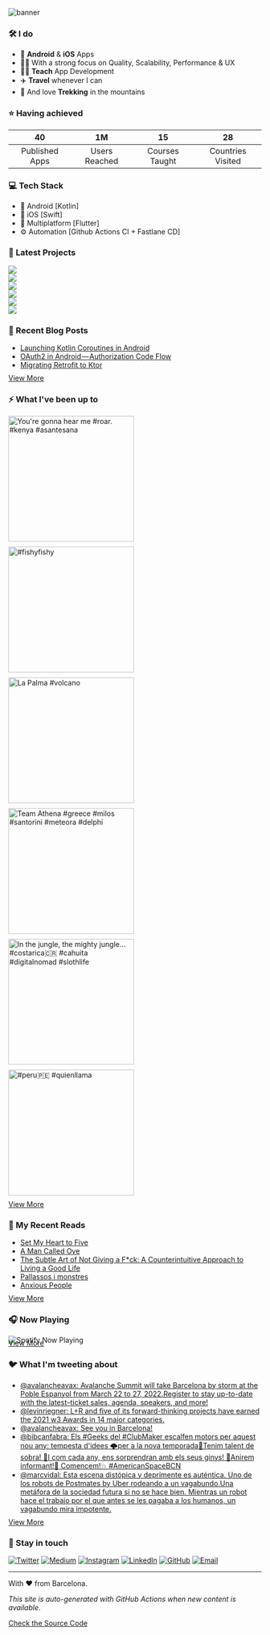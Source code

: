 ![banner](images/banner-cr.jpeg)

### 🛠 I do
- 📱 **Android** & **iOS** Apps
- 👨‍💻 With a strong focus on Quality, Scalability, Performance & UX
- 👨‍🏫 **Teach** App Development
- ✈️ **Travel** whenever I can
- 💚 And love **Trekking** in the mountains

### ⭐️ Having achieved

| 40 | 1M | 15 | 28 |
| :-: | :-: | :-: | :-: |
| Published Apps | Users Reached | Courses Taught | Countries Visited |

### 💻 Tech Stack
- 🤖 Android [Kotlin]
- 🍎 iOS [Swift]
- 📱 Multiplatform [Flutter]
- ⚙️ Automation [Github Actions CI + Fastlane CD]

### 📱 Latest Projects
<!-- APPSTORES-FEED:START -->
<div style="display:grid; 
            grid-template-columns: repeat(auto-fit, minmax(330px, 1fr));
            max-width: 660px;">
<a href="https://play.google.com/store/apps/details?id=lr.globalcitizen.com&hl=en&gl=us"><img src="./apps/lr.globalcitizen.com.svg"/></a>
<a href="https://apps.apple.com/us/app/spireworks/id1372884614?uo=4"><img src="./apps/1372884614.svg"/></a>
<a href="https://play.google.com/store/apps/details?id=org.avenew.activist&hl=en&gl=us"><img src="./apps/org.avenew.activist.svg"/></a>
<a href="https://apps.apple.com/us/app/global-citizen-take-action/id990655529?uo=4"><img src="./apps/990655529.svg"/></a>
<a href="https://play.google.com/store/apps/details?id=de.entwickler.tutorials.app&hl=en&gl=us"><img src="./apps/de.entwickler.tutorials.app.svg"/></a>
<a href="https://apps.apple.com/us/app/candid-org/id1571172496?uo=4"><img src="./apps/1571172496.svg"/></a>
</div>
<!-- APPSTORES-FEED:END -->

### 📕 Recent Blog Posts
<!-- BLOG-POST-LIST:START -->
- [Launching Kotlin Coroutines in Android](https://medium.com/l-r-engineering/launching-kotlin-coroutines-in-android-coroutine-scope-context-800d280ebd80?source=rss-18ecf9ef4d5b------2)
- [OAuth2 in Android — Authorization Code Flow](https://medium.com/l-r-engineering/oauth2-in-android-authorization-code-flow-ffc4355dd473?source=rss-18ecf9ef4d5b------2)
- [Migrating Retrofit to Ktor](https://medium.com/l-r-engineering/migrating-retrofit-to-ktor-93bdaf58d7d4?source=rss-18ecf9ef4d5b------2)
<!-- BLOG-POST-LIST:END -->
<p style="margin-top:-5px">
        <a href="https://medium.com/@alqueraf">View More</a>
</p>

### ⚡️ What I've been up to
<!-- INSTAGRAM-FEED:START -->
<p><img width="250px" src="./images/instagram/0.jpeg" alt="You're gonna hear me  #roar.  #kenya  #asantesana" style="padding-right:10px;padding-bottom:10px" /> <img width="250px" src="./images/instagram/1.jpeg" alt="#fishyfishy" style="padding-right:10px;padding-bottom:10px" /> <img width="250px" src="./images/instagram/2.jpeg" alt="La Palma  #volcano" style="padding-right:10px;padding-bottom:10px" /> <img width="250px" src="./images/instagram/3.jpeg" alt="Team Athena  #greece  #milos  #santorini  #meteora  #delphi" style="padding-right:10px;padding-bottom:10px" /> <img width="250px" src="./images/instagram/4.jpeg" alt="In the jungle, the mighty jungle...  #costarica🇨🇷  #cahuita  #digitalnomad  #slothlife" style="padding-right:10px;padding-bottom:10px" /> <img width="250px" src="./images/instagram/5.jpeg" alt="#peru🇵🇪  #quienllama" style="padding-right:10px;padding-bottom:10px" /> </p>
<!-- INSTAGRAM-FEED:END -->
<p style="margin-top:-15px">
        <a href="https://instagram.com/alqueraf">View More</a>
</p>

### 📖 My Recent Reads
<!-- GOODREADS:START -->
- [Set My Heart to Five](https://www.goodreads.com/review/show/4676966593?utm_medium=api&utm_source=rss)
- [A Man Called Ove](https://www.goodreads.com/review/show/4615052324?utm_medium=api&utm_source=rss)
- [The Subtle Art of Not Giving a F*ck: A Counterintuitive Approach to Living a Good Life](https://www.goodreads.com/review/show/4615052073?utm_medium=api&utm_source=rss)
- [Pallassos i monstres](https://www.goodreads.com/review/show/4242854058?utm_medium=api&utm_source=rss)
- [Anxious People](https://www.goodreads.com/review/show/4314845309?utm_medium=api&utm_source=rss)
<!-- GOODREADS:END -->
<p style="margin-top:-5px">
        <a href="https://www.goodreads.com/user/show/40277231-alex-queudot">View More</a>
</p>

### 🎧 Now Playing
![Spotify Now Playing](https://spotify-now-playing-alqueraf.vercel.app/api/spotify)

<p style="margin-top:-25px">
        <a href="https://open.spotify.com/user/alqueraf">View More</a>
</p>
   
### 🐦 What I'm tweeting about
<!-- TWITTER:START -->
- [@avalancheavax: Avalanche Summit will take Barcelona by storm at the Poble Espanyol from March 22 to 27, 2022.Register to stay up-to-date with the latest–ticket sales, agenda, speakers, and more!](https://rss.app/articles/cb4e791f6f6d729c074351566bd3a7c508111d6e1e29b3edc3ec8412808771c6fa50b648389c9b2beca36e7ad71c089668d36be8c7117f16833fcd60)
- [@levinriegner: L+R and five of its forward-thinking projects have earned the 2021 w3 Awards in 14 major categories.](https://rss.app/articles/cb4e791f6f6d729c074351566bd3a7c508111d6e133aa4e8ccf08e1f828862d5ad0cb15d2d9d9d77f2a66c75d811089469d469e8c0127e1d823bc2)
- [@avalancheavax: See you in Barcelona!](https://rss.app/articles/cb4e791f6f6d729c074351566bd3a7c508111d6e1e29b3edc3ec8412808771c6fa50b648389c9b2beca36e7bdf12079763dd6de9c0177f138d3dc462)
- [@bibcanfabra: Els #Geeks del #ClubMaker escalfen motors per aquest nou any: tempesta d&#39;idees 🌩️per a la nova temporada🤯Tenim talent de sobra! 🤪I com cada any, ens sorprendran amb els seus ginys! 🧩Anirem informant!🧐 Comencem!💥 #AmericanSpaceBCN](https://rss.app/articles/cb4e791f6f6d729c074351566bd3a7c508111d6e1d36b0e2c3ec811b87946688f10ba4482c9bc169f7a6697cd812069b61d06fe0c7177e178838)
- [@marcvidal: Esta escena distópica y deprimente es auténtica. Uno de los robots de Postmates by Uber rodeando a un vagabundo.Una metáfora de la sociedad futura si no se hace bien. Mientras un robot hace el trabajo por el que antes se les pagaba a los humanos, un vagabundo mira impotente.](https://rss.app/articles/cb4e791f6f6d729c074351566bd3a7c508111d6e123ea0e2d4eb831b89c974d3e30bb04f76d9dd61f4a06b7edd160a9764dd6de6cb127c16)
<!-- TWITTER:END -->
<p style="margin-top:-5px">
        <a href="https://twitter.com/alqueraf">View More</a>
</p>

### 💬 Stay in touch
<p>
        <a href="https://twitter.com/alqueraf" target="_blank"><img alt="Twitter"
                        src="https://img.shields.io/badge/twitter-%231DA1F2.svg?&style=for-the-badge&logo=twitter&logoColor=white" /></a>
        <a href="https://medium.com/@alqueraf" target="_blank"><img alt="Medium"
                        src="https://img.shields.io/badge/medium-%2312100E.svg?&style=for-the-badge&logo=medium&logoColor=white" /></a>
        <a href="https://www.instagram.com/alqueraf" target="_blank"><img alt="Instagram"
                        src="https://img.shields.io/badge/instagram-%23E4405F.svg?&style=for-the-badge&logo=instagram&logoColor=white" /></a>
        <a href="https://www.linkedin.com/in/alexqueudot" target="_blank"><img alt="LinkedIn"
                        src="https://img.shields.io/badge/linkedin-%230077B5.svg?&style=for-the-badge&logo=linkedin&logoColor=white" /></a>
        <a href="https://github.com/alqueraf" target="_blank"><img alt="GitHub"
                        src="https://img.shields.io/badge/GitHub-100000?style=for-the-badge&logo=github&logoColor=white" /></a>
        <a href="mailto:alqueraf@gmail.com" target="_blank"><img alt="Email"
                        src="https://img.shields.io/badge/Gmail-D14836?style=for-the-badge&logo=gmail&logoColor=white" /></a>
</p>

---
With ❤️ from Barcelona.

*This site is auto-generated with GitHub Actions when new content is available*.

<a href="https://github.com/Alqueraf/Alqueraf">Check the Source Code</a>
